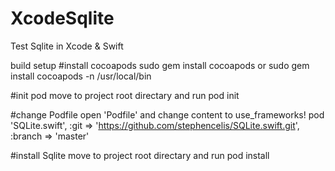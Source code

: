 # XcodeSqlite
Test Sqlite in Xcode &amp; Swift

build setup
#install cocoapods
sudo gem install cocoapods
or sudo gem install cocoapods -n /usr/local/bin

#init pod
move to project root directary and run
pod init

#change Podfile
open 'Podfile' and change content to
  use_frameworks!
  pod 'SQLite.swift', :git => 'https://github.com/stephencelis/SQLite.swift.git', :branch => 'master'
  
#install Sqlite
move to project root directary and run
pod install
